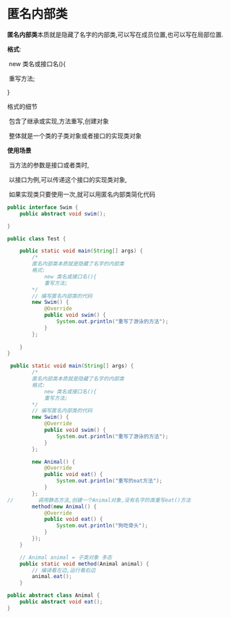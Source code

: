 # 匿名内部类

**匿名内部类**本质就是隐藏了名字的内部类,可以写在成员位置,也可以写在局部位置.

**格式**:

​	new 类名或接口名(){

​		重写方法;

}

格式的细节

​	包含了继承或实现,方法重写,创建对象

​	整体就是一个类的子类对象或者接口的实现类对象

**使用场景**

​	当方法的参数是接口或者类时,

​	以接口为例,可以传递这个接口的实现类对象,

​	如果实现类只要使用一次,就可以用匿名内部类简化代码

```java
public interface Swim {
    public abstract void swim();

}
```

```java
public class Test {

    public static void main(String[] args) {
        /*
        匿名内部类本质就是隐藏了名字的内部类
        格式:
            new 类名或接口名(){
            重写方法;
        */
        // 编写匿名内部类的代码
        new Swim() {
            @Override
            public void swim() {
                System.out.println("重写了游泳的方法");
            }
        };
        
    }
}
```

```java
 public static void main(String[] args) {
        /*
        匿名内部类本质就是隐藏了名字的内部类
        格式:
            new 类名或接口名(){
            重写方法;
        */
        // 编写匿名内部类的代码
        new Swim() {
            @Override
            public void swim() {
                System.out.println("重写了游泳的方法");
            }
        };

        new Animal() {
            @Override
            public void eat() {
                System.out.println("重写的eat方法");
            }
        };
//        调用静态方法,创建一个Animal对象,没有名字的类重写eat()方法
        method(new Animal() {
            @Override
            public void eat() {
                System.out.println("狗吃骨头");
            }
        });
    }

    // Animal animal = 子类对象 多态
    public static void method(Animal animal) {
        // 编译看左边,运行看右边
        animal.eat();
    }
```

```java
public abstract class Animal {
    public abstract void eat();
}
```

